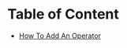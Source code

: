 # Table of Content
- [How To Add An Operator](https://github.com/bobozi-org/llama.cpp-tutorials/blob/add_print_op/tutorials/add-print-op.md)